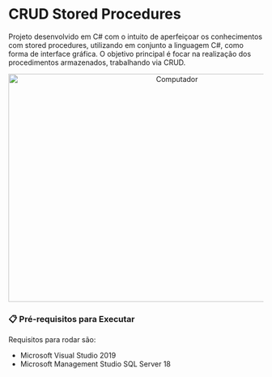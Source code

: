 # CRUD Stored Procedures

Projeto desenvolvido em C# com o intuito de aperfeiçoar os conhecimentos com stored procedures, utilizando em conjunto a linguagem C#, como forma de interface gráfica. O objetivo principal é focar na realização dos procedimentos armazenados, trabalhando via CRUD.  

<div align="center">
  <img src="https://i.imgur.com/dgLCFTt.png" height="450" width="650" alt="Computador">
</div>

### 📋 Pré-requisitos para Executar

Requisitos para rodar são: 

- Microsoft Visual Studio 2019
- Microsoft Management Studio SQL Server 18

